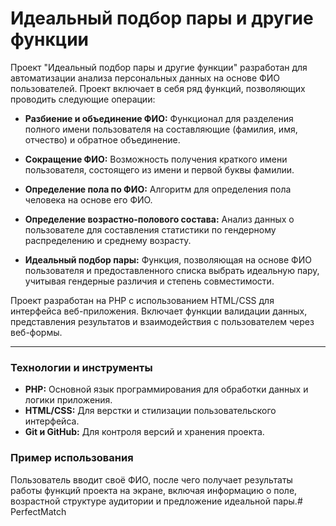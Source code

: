 # Идеальный подбор пары и другие функции

Проект "Идеальный подбор пары и другие функции" разработан для автоматизации анализа персональных данных на основе ФИО пользователей. Проект включает в себя ряд функций, позволяющих проводить следующие операции:

- **Разбиение и объединение ФИО:** Функционал для разделения полного имени пользователя на составляющие (фамилия, имя, отчество) и обратное объединение.
  
- **Сокращение ФИО:** Возможность получения краткого имени пользователя, состоящего из имени и первой буквы фамилии.
  
- **Определение пола по ФИО:** Алгоритм для определения пола человека на основе его ФИО.
  
- **Определение возрастно-полового состава:** Анализ данных о пользователе для составления статистики по гендерному распределению и среднему возрасту.

- **Идеальный подбор пары:** Функция, позволяющая на основе ФИО пользователя и предоставленного списка выбрать идеальную пару, учитывая гендерные различия и степень совместимости.

Проект разработан на PHP с использованием HTML/CSS для интерфейса веб-приложения. Включает функции валидации данных, представления результатов и взаимодействия с пользователем через веб-формы.

---

### Технологии и инструменты

- **PHP:** Основной язык программирования для обработки данных и логики приложения.
- **HTML/CSS:** Для верстки и стилизации пользовательского интерфейса.
- **Git и GitHub:** Для контроля версий и хранения проекта.

### Пример использования

Пользователь вводит своё ФИО, после чего получает результаты работы функций проекта на экране, включая информацию о поле, возрастной структуре аудитории и предложение идеальной пары.# PerfectMatch
